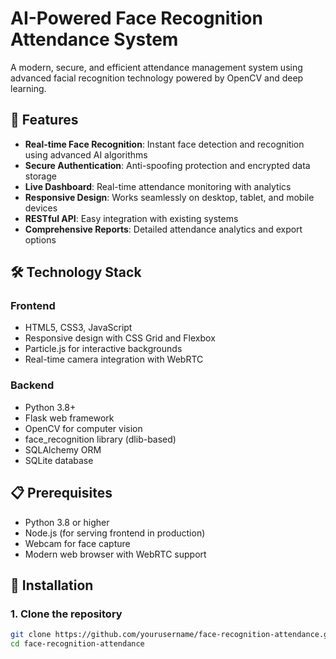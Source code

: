 # AI-Powered Face Recognition Attendance System

A modern, secure, and efficient attendance management system using advanced facial recognition technology powered by OpenCV and deep learning.

## 🚀 Features

- **Real-time Face Recognition**: Instant face detection and recognition using advanced AI algorithms
- **Secure Authentication**: Anti-spoofing protection and encrypted data storage
- **Live Dashboard**: Real-time attendance monitoring with analytics
- **Responsive Design**: Works seamlessly on desktop, tablet, and mobile devices
- **RESTful API**: Easy integration with existing systems
- **Comprehensive Reports**: Detailed attendance analytics and export options

## 🛠️ Technology Stack

### Frontend

- HTML5, CSS3, JavaScript
- Responsive design with CSS Grid and Flexbox
- Particle.js for interactive backgrounds
- Real-time camera integration with WebRTC

### Backend

- Python 3.8+
- Flask web framework
- OpenCV for computer vision
- face_recognition library (dlib-based)
- SQLAlchemy ORM
- SQLite database

## 📋 Prerequisites

- Python 3.8 or higher
- Node.js (for serving frontend in production)
- Webcam for face capture
- Modern web browser with WebRTC support

## 🔧 Installation

### 1. Clone the repository

```bash
git clone https://github.com/yourusername/face-recognition-attendance.git
cd face-recognition-attendance
```
